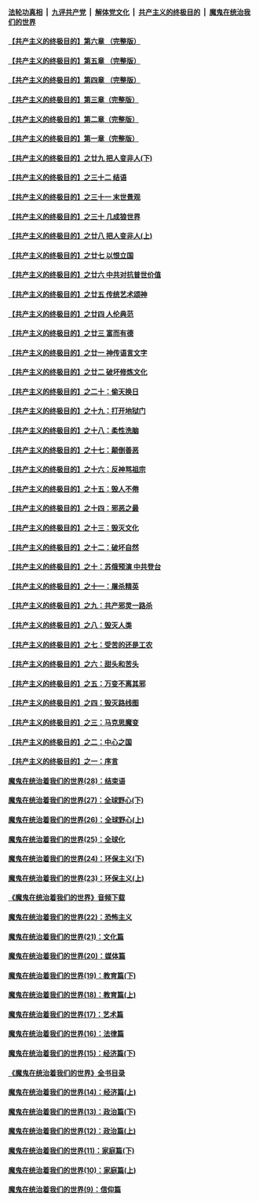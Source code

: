 

####  [法轮功真相](../../../../basic/blob/master/README.md?t=07041531) &nbsp;|&nbsp; [九评共产党](../../../../9ping.md/blob/master/README.md?t=07041531) &nbsp;|&nbsp; [解体党文化](../../../../jtdwh.md/blob/master/README.md?t=07041531)  &nbsp;|&nbsp; [共产主义的终极目的](../../../../gczydzjmd.md/blob/master/README.md?t=07041531) &nbsp;|&nbsp; [魔鬼在统治我们的世界](../../../../mgztzwmdsj.md/blob/master/README.md?t=07041531) 

#### [【共产主义的终极目的】第六章 （完整版）](../pages/nsc422/n11428913.md?t=07041531) 

#### [【共产主义的终极目的】第五章 （完整版）](../pages/nsc422/n11428912.md?t=07041531) 

#### [【共产主义的终极目的】第四章 （完整版）](../pages/nsc422/n11428907.md?t=07041531) 

#### [【共产主义的终极目的】第三章（完整版）](../pages/nsc422/n11428848.md?t=07041531) 

#### [【共产主义的终极目的】第二章（完整版）](../pages/nsc422/n11428831.md?t=07041531) 

#### [【共产主义的终极目的】第一章（完整版）](../pages/nsc422/n11417651.md?t=07041531) 

#### [【共产主义的终极目的】之廿九 把人变非人(下)](../pages/nsc422/n11344140.md?t=07041531) 

#### [【共产主义的终极目的】之三十二 结语](../pages/nsc422/n11360535.md?t=07041531) 

#### [【共产主义的终极目的】之三十一 末世景观](../pages/nsc422/n11351129.md?t=07041531) 

#### [【共产主义的终极目的】之三十 几成狼世界](../pages/nsc422/n11348280.md?t=07041531) 

#### [【共产主义的终极目的】之廿八 把人变非人(上)](../pages/nsc422/n11340492.md?t=07041531) 

#### [【共产主义的终极目的】之廿七 以恨立国](../pages/nsc422/n11336944.md?t=07041531) 

#### [【共产主义的终极目的】之廿六 中共对抗普世价值](../pages/nsc422/n11324785.md?t=07041531) 

#### [【共产主义的终极目的】之廿五 传统艺术颂神](../pages/nsc422/n11296396.md?t=07041531) 

#### [【共产主义的终极目的】之廿四 人伦典范](../pages/nsc422/n11296397.md?t=07041531) 

#### [【共产主义的终极目的】之廿三 富而有德](../pages/nsc422/n11283598.md?t=07041531) 

#### [【共产主义的终极目的】之廿一 神传语言文字](../pages/nsc422/n11263265.md?t=07041531) 

#### [【共产主义的终极目的】之廿二 破坏修炼文化](../pages/nsc422/n11245728.md?t=07041531) 

#### [【共产主义的终极目的】之二十：偷天换日](../pages/nsc422/n11238846.md?t=07041531) 

#### [【共产主义的终极目的】之十九：打开地狱门](../pages/nsc422/n11206376.md?t=07041531) 

#### [【共产主义的终极目的】之十八：柔性洗脑](../pages/nsc422/n11199994.md?t=07041531) 

#### [【共产主义的终极目的】之十七：颠倒善恶](../pages/nsc422/n11179782.md?t=07041531) 

#### [【共产主义的终极目的】之十六：反神骂祖宗](../pages/nsc422/n11166798.md?t=07041531) 

#### [【共产主义的终极目的】之十五：毁人不倦](../pages/nsc422/n11166792.md?t=07041531) 

#### [【共产主义的终极目的】之十四：邪恶之最](../pages/nsc422/n11150249.md?t=07041531) 

#### [【共产主义的终极目的】之十三：毁灭文化](../pages/nsc422/n11135227.md?t=07041531) 

#### [【共产主义的终极目的】之十二：破坏自然](../pages/nsc422/n11135214.md?t=07041531) 

#### [【共产主义的终极目的】之十：苏俄预演 中共登台](../pages/nsc422/n11118424.md?t=07041531) 

#### [【共产主义的终极目的】之十一：屠杀精英](../pages/nsc422/n11118442.md?t=07041531) 

#### [【共产主义的终极目的】之九：共产邪灵一路杀](../pages/nsc422/n11114139.md?t=07041531) 

#### [【共产主义的终极目的】之八：毁灭人类](../pages/nsc422/n11108503.md?t=07041531) 

#### [【共产主义的终极目的】之七：受苦的还是工农](../pages/nsc422/n11101809.md?t=07041531) 

#### [【共产主义的终极目的】之六：甜头和苦头](../pages/nsc422/n11096971.md?t=07041531) 

#### [【共产主义的终极目的】之五：万变不离其邪](../pages/nsc422/n11091285.md?t=07041531) 

#### [【共产主义的终极目的】之四：毁灭路线图](../pages/nsc422/n11086284.md?t=07041531) 

#### [【共产主义的终极目的】之三：马克思魔变](../pages/nsc422/n11061941.md?t=07041531) 

#### [【共产主义的终极目的】之二：中心之国](../pages/nsc422/n11047728.md?t=07041531) 

#### [【共产主义的终极目的】之一：序言](../pages/nsc422/n11086077.md?t=07041531) 

#### [魔鬼在统治着我们的世界(28)：结束语](../pages/nsc422/n10936246.md?t=07041531) 

#### [魔鬼在统治着我们的世界(27)：全球野心(下)](../pages/nsc422/n10928319.md?t=07041531) 

#### [魔鬼在统治着我们的世界(26)：全球野心(上)](../pages/nsc422/n10900318.md?t=07041531) 

#### [魔鬼在统治着我们的世界(25)：全球化](../pages/nsc422/n10788205.md?t=07041531) 

#### [魔鬼在统治着我们的世界(24)：环保主义(下)](../pages/nsc422/n10695307.md?t=07041531) 

#### [魔鬼在统治着我们的世界(23)：环保主义(上)](../pages/nsc422/n10688613.md?t=07041531) 

#### [《魔鬼在统治着我们的世界》音频下载](../pages/nsc422/n10635553.md?t=07041531) 

#### [魔鬼在统治着我们的世界(22)：恐怖主义](../pages/nsc422/n10614727.md?t=07041531) 

#### [魔鬼在统治着我们的世界(21)：文化篇](../pages/nsc422/n10597706.md?t=07041531) 

#### [魔鬼在统治着我们的世界(20)：媒体篇](../pages/nsc422/n10586579.md?t=07041531) 

#### [魔鬼在统治着我们的世界(19)：教育篇(下)](../pages/nsc422/n10564808.md?t=07041531) 

#### [魔鬼在统治着我们的世界(18)：教育篇(上)](../pages/nsc422/n10526970.md?t=07041531) 

#### [魔鬼在统治着我们的世界(17)：艺术篇](../pages/nsc422/n10499093.md?t=07041531) 

#### [魔鬼在统治着我们的世界(16)：法律篇](../pages/nsc422/n10485969.md?t=07041531) 

#### [魔鬼在统治着我们的世界(15)：经济篇(下)](../pages/nsc422/n10469975.md?t=07041531) 

#### [《魔鬼在统治着我们的世界》全书目录](../pages/nsc422/n10464261.md?t=07041531) 

#### [魔鬼在统治着我们的世界(14)：经济篇(上)](../pages/nsc422/n10457370.md?t=07041531) 

#### [魔鬼在统治着我们的世界(13)：政治篇(下)](../pages/nsc422/n10448270.md?t=07041531) 

#### [魔鬼在统治着我们的世界(12)：政治篇(上)](../pages/nsc422/n10444576.md?t=07041531) 

#### [魔鬼在统治着我们的世界(11)：家庭篇(下)](../pages/nsc422/n10440961.md?t=07041531) 

#### [魔鬼在统治着我们的世界(10)：家庭篇(上)](../pages/nsc422/n10435448.md?t=07041531) 

#### [魔鬼在统治着我们的世界(9)：信仰篇](../pages/nsc422/n10432159.md?t=07041531) 

